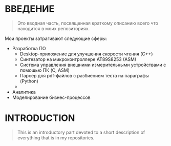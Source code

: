 # ВВЕДЕНИЕ
> Это вводная часть, посвященная краткому описанию всего что находится в моих репозиториях.

Мои проекты затрагивают следующие сферы:
- Разработка ПО
    - Desktop-приложение для улучшения скорости чтения (C++)
    - Синтезатор на микроконтроллере AT89S8253 (ASM)
    - Система управления внешними измерительными устройствами с помощью ПК (C, ASM)
    - Парсер для pdf-файлов с разбиением теста на параграфы (Python)
    - 
- Аналитика
- Моделирование бизнес-процессов

# INTRODUCTION
> This is an introductory part devoted to a short description of everything that is in my repositories.
